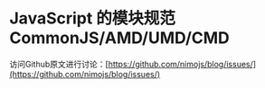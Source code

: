 JavaScript 的模块规范 CommonJS/AMD/UMD/CMD 
==============================
<!--_PAGEDATA
{
    "title": "JavaScript 的模块规范 CommonJS/AMD/UMD/CMD ",
    "githubissuesid": ,
    "createData": "2015-04-05",
    "keywords": "",
    "description":""
}
_PAGEDATA-->


访问Github原文进行讨论：[https://github.com/nimojs/blog/issues/](https://github.com/nimojs/blog/issues/)